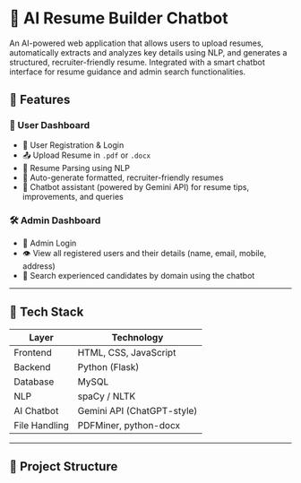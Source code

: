# 🤖 AI Resume Builder Chatbot

An AI-powered web application that allows users to upload resumes, automatically extracts and analyzes key details using NLP, and generates a structured, recruiter-friendly resume. Integrated with a smart chatbot interface for resume guidance and admin search functionalities.

## 🚀 Features

### 👤 User Dashboard
- 🔐 User Registration & Login
- 📤 Upload Resume in `.pdf` or `.docx`
- 🧠 Resume Parsing using NLP
- 📝 Auto-generate formatted, recruiter-friendly resumes
- 💬 Chatbot assistant (powered by Gemini API) for resume tips, improvements, and queries

### 🛠️ Admin Dashboard
- 🔐 Admin Login
- 👁️ View all registered users and their details (name, email, mobile, address)
- 🔎 Search experienced candidates by domain using the chatbot

---

## 🧱 Tech Stack

| Layer          | Technology                |
|----------------|---------------------------|
| Frontend       | HTML, CSS, JavaScript     |
| Backend        | Python (Flask)            |
| Database       | MySQL                     |
| NLP            | spaCy / NLTK              |
| AI Chatbot     | Gemini API (ChatGPT-style)|
| File Handling  | PDFMiner, python-docx     |

---

## 📂 Project Structure

